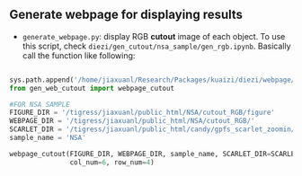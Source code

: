 ## Generate webpage for displaying results

- `generate_webpage.py`: display RGB **cutout** image of each object. To use this script, check `diezi/gen_cutout/nsa_sample/gen_rgb.ipynb`. Basically call the function like following:

```python

sys.path.append('/home/jiaxuanl/Research/Packages/kuaizi/diezi/webpage/')
from gen_web_cutout import webpage_cutout

#FOR NSA SAMPLE
FIGURE_DIR = '/tigress/jiaxuanl/public_html/NSA/cutout_RGB/figure'
WEBPAGE_DIR = '/tigress/jiaxuanl/public_html/NSA/cutout_RGB/'
SCARLET_DIR = '/tigress/jiaxuanl/public_html/candy/gpfs_scarlet_zoomin/'
sample_name = 'NSA'

webpage_cutout(FIGURE_DIR, WEBPAGE_DIR, sample_name, SCARLET_DIR=SCARLET_DIR, 
               col_num=6, row_num=4)
```
